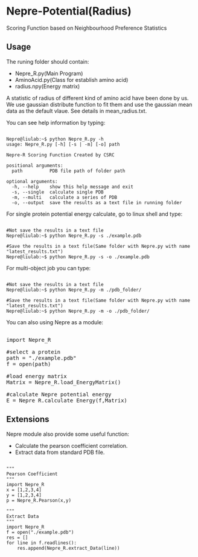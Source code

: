 # Nepre-Potential(Radius)
Scoring Function based on Neighbourhood Preference Statistics  

Usage
----------
The runing folder should contain:
* Nepre_R.py(Main Program)
* AminoAcid.py(Class for establish amino acid)
* radius.npy(Energy matrix)

A statistic of radius of different kind of amino acid have been done by us. We use gaussian distribute function to 
fit them and use the gaussian mean data as the default vlaue. See details in mean_radius.txt.

You can see help information by typing:
<pre><code>
Nepre@liulab:~$ python Nepre_R.py -h
usage: Nepre_R.py [-h] [-s | -m] [-o] path

Nepre-R Scoring Function Created by CSRC

positional arguments:
  path          PDB file path of folder path

optional arguments:
  -h, --help    show this help message and exit
  -s, --single  calculate single PDB
  -m, --multi   calculate a series of PDB
  -o, --output  save the results as a text file in running folder
</code></pre>

For single protein potential energy calculate, go to linux shell and type:
<pre><code>
#Not save the results in a text file
Nepre@liulab:~$ python Nepre_R.py -s ./example.pdb

#Save the results in a text file(Same folder with Nepre.py with name "latest_results.txt")
Nepre@liulab:~$ python Nepre_R.py -s -o ./example.pdb
</code></pre>

For multi-object job you can type:
<pre><code>
#Not save the results in a text file
Nepre@liulab:~$ python Nepre_R.py -m ./pdb_folder/

#Save the results in a text file(Same folder with Nepre.py with name "latest_results.txt")
Nepre@liulab:~$ python Nepre_R.py -m -o ./pdb_folder/
</code></pre>

You can also using Nepre as a module:

<pre></code>
import Nepre_R

#select a protein
path = "./example.pdb"
f = open(path)

#load energy matrix
Matrix = Nepre_R.load_EnergyMatrix()

#calculate Nepre potential energy
E = Nepre_R.calculate_Energy(f,Matrix)
</code></pre>

Extensions
----------
Nepre module also provide some useful function:
* Calculate the pearson coefficient correlation.
* Extract data from standard PDB file.
<pre><code>
"""
Pearson Coefficient
"""
import Nepre_R
x = [1,2,3,4]
y = [1,2,3,4]
p = Nepre_R.Pearson(x,y)

"""
Extract Data
"""
import Nepre_R
f = open("./example.pdb")
res = []
for line in f.readlines():
    res.append(Nepre_R.extract_Data(line))
</code></pre>
